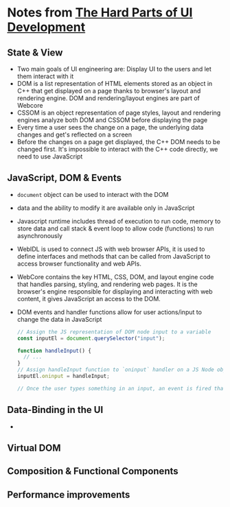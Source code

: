 # Notes from [The Hard Parts of UI Development](https://frontendmasters.com/courses/hard-parts-ui-dev/introduction/)

## State & View

- Two main goals of UI engineering are: Display UI to the users and let them interact with it
- DOM is a list representation of HTML elements stored as an object in C++ that get displayed on a page thanks to browser's layout and rendering engine.
  DOM and rendering/layout engines are part of Webcore
- CSSOM is an object representation of page styles, layout and rendering engines analyze both DOM and CSSOM before displaying the page
- Every time a user sees the change on a page, the underlying data changes and get's reflected on a screen
- Before the changes on a page get displayed, the C++ DOM needs to be changed first. It's impossible to interact with the C++ code directly, we need to use JavaScript

## JavaScript, DOM & Events

- `document` object can be used to interact with the DOM
- data and the ability to modify it are available only in JavaScript
- Javascript runtime includes thread of execution to run code, memory to store data and call stack & event loop to allow code (functions) to run asynchronously
- WebIDL is used to connect JS with web browser APIs, it is used to define interfaces and methods that can be called from JavaScript to access browser functionality and web APIs.
- WebCore contains the key HTML, CSS, DOM, and layout engine code that handles parsing, styling, and rendering web pages. It is the browser's engine responsible for displaying and interacting with web content, it gives JavaScript an access to the DOM.
- DOM events and handler functions allow for user actions/input to change the data in JavaScript

  ```javascript
  // Assign the JS representation of DOM node input to a variable
  const inputEl = document.querySelector("input");

  function handleInput() {
    // ...
  }
  // Assign handleInput function to `oninput` handler on a JS Node object that is directly linked to a DOM element
  inputEl.oninput = handleInput;

  // Once the user types something in an input, an event is fired that triggets native handler to execute, this handler is connected to the `handleInput` function thanks to a binding with `oninput`. `handleInput`gets pushed to a Callback (task) queue and waits for the main JS Callstack to be empty. Once that happens, it moves to the main Callstack and is executed.
  ```

## Data-Binding in the UI

-

## Virtual DOM

## Composition & Functional Components

## Performance improvements
